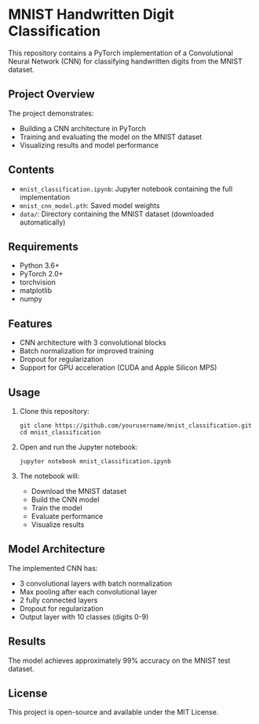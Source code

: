 # MNIST Handwritten Digit Classification

This repository contains a PyTorch implementation of a Convolutional Neural Network (CNN) for classifying handwritten digits from the MNIST dataset.

## Project Overview

The project demonstrates:
- Building a CNN architecture in PyTorch
- Training and evaluating the model on the MNIST dataset
- Visualizing results and model performance

## Contents

- `mnist_classification.ipynb`: Jupyter notebook containing the full implementation
- `mnist_cnn_model.pth`: Saved model weights
- `data/`: Directory containing the MNIST dataset (downloaded automatically)

## Requirements

- Python 3.6+
- PyTorch 2.0+
- torchvision
- matplotlib
- numpy

## Features

- CNN architecture with 3 convolutional blocks
- Batch normalization for improved training
- Dropout for regularization
- Support for GPU acceleration (CUDA and Apple Silicon MPS)

## Usage

1. Clone this repository:
   ```
   git clone https://github.com/yourusername/mnist_classification.git
   cd mnist_classification
   ```

2. Open and run the Jupyter notebook:
   ```
   jupyter notebook mnist_classification.ipynb
   ```

3. The notebook will:
   - Download the MNIST dataset
   - Build the CNN model
   - Train the model
   - Evaluate performance
   - Visualize results

## Model Architecture

The implemented CNN has:
- 3 convolutional layers with batch normalization
- Max pooling after each convolutional layer
- 2 fully connected layers
- Dropout for regularization
- Output layer with 10 classes (digits 0-9)

## Results

The model achieves approximately 99% accuracy on the MNIST test dataset.

## License

This project is open-source and available under the MIT License. 